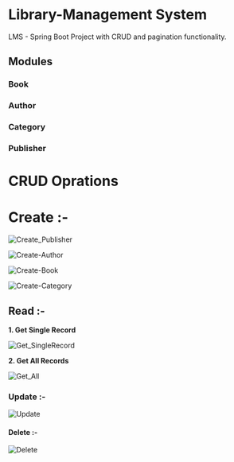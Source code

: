 # Library-Management System
LMS - Spring Boot Project with CRUD and pagination functionality.

## Modules

### Book
### Author
### Category
### Publisher

# CRUD Oprations

# Create :-
![Create_Publisher](https://github.com/user-attachments/assets/7f361ba5-552a-4745-8b79-afa7d0662447)

![Create-Author](https://github.com/user-attachments/assets/3e885752-f0f3-4113-8b5f-e93abebd54d6)

![Create-Book](https://github.com/user-attachments/assets/6ac573a5-a70e-44ce-a2e6-aae3f10c2c3e)

![Create-Category](https://github.com/user-attachments/assets/c3e9e32a-d1af-41db-be7a-033500f8888d)

## Read :-

__1. Get Single Record__

![Get_SingleRecord](https://github.com/user-attachments/assets/83728fc9-3d2b-4217-86df-d7b1755f8d6c)

__2. Get All Records__

![Get_All](https://github.com/user-attachments/assets/c344ab6b-a535-4208-a3a5-509baf9e7c12)

### Update :-

![Update](https://github.com/user-attachments/assets/e99b4d0f-c07d-411e-850a-b28b014b6657)


#### Delete :-

![Delete](https://github.com/user-attachments/assets/89e82198-e530-4961-8938-a43e61606781)









